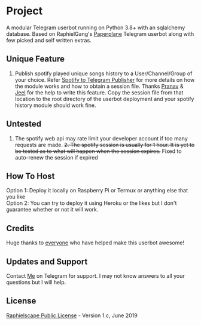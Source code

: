 # Project

A modular Telegram userbot running on Python 3.8+ with an sqlalchemy database. Based on RaphielGang's [Paperplane](https://github.com/RaphielGang/Telegram-UserBot") Telegram userbot along with few picked and self written extras.

## Unique Feature

1. Publish spotify played unique songs history to a User/Channel/Group of your choice. Refer [Spotify to Telegram Publisher](https://github.com/d3athwarrior/spotifytotelegrampublisher) for more details on how the module works and how to obtain a session file. Thanks [Pranav](https://github.com/deltaonealpha) & [Jeel](https://github.com/JeelPatel231) for the help to write this feature.
Copy the session file from that location to the root directory of the userbot deployment and your spotify history module should work fine.

## Untested

1. The spotify web api may rate limit your developer account if too many requests are made.
~~2. The spotify session is usually for 1 hour. It is yet to be tested as to what will happen when the session expires.~~ Fixed to auto-renew the session if expired

## How To Host

Option 1: Deploy it locally on Raspberry Pi or Termux or anything else that you like  
Option 2: You can try to deploy it using Heroku or the likes but I don't guarantee whether or not it will work.

## Credits
Huge thanks to [everyone](https://github.com/d3athwarrior/userbot/graphs/contributors) who have helped make this userbot awesome!

## Updates and Support

Contact [Me](https://t.me/d3athwarrior) on Telegram for support. I may not know answers to all your questions but I will help.

## License
[Raphielscape Public License](https://github.com/d3athwarrior/userbot/blob/sql-extended/LICENSE) - Version 1.c, June 2019
